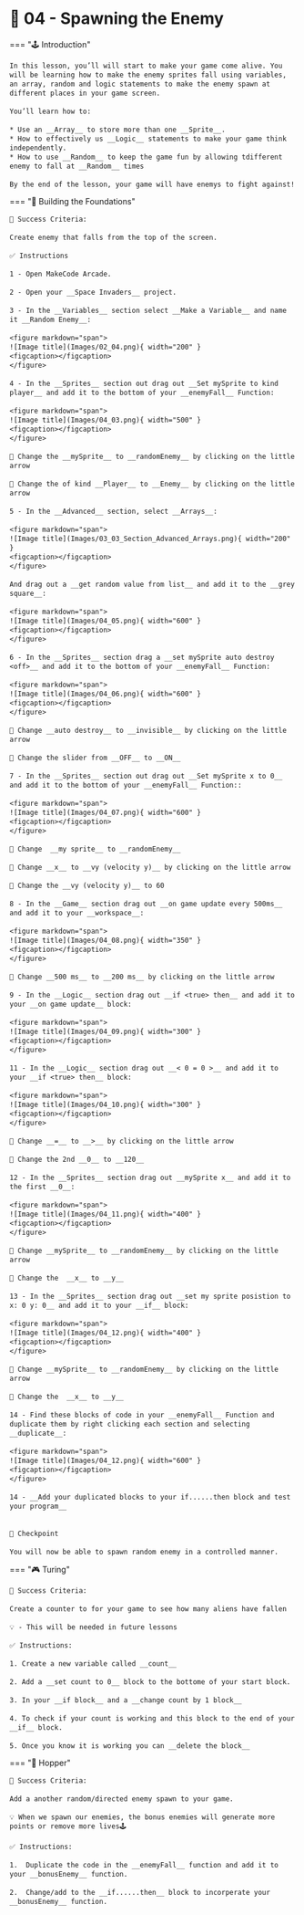 # 👾 04 - Spawning the Enemy

=== "🕹️ Introduction"

    In this lesson, you’ll will start to make your game come alive. You will be learning how to make the enemy sprites fall using variables, an array, random and logic statements to make the enemy spawn at different places in your game screen.

    You’ll learn how to:

	* Use an __Array__ to store more than one __Sprite__.
	* How to effectively us __Logic__ statements to make your game think independently.
	* How to use __Random__ to keep the game fun by allowing tdifferent enemy to fall at __Random__ times

    By the end of the lesson, your game will have enemys to fight against!

=== "🧱 Building the Foundations"

    🎯 Success Criteria:

    Create enemy that falls from the top of the screen.

    ✅ Instructions

    1 - Open MakeCode Arcade.

    2 - Open your __Space Invaders__ project.

    3 - In the __Variables__ section select __Make a Variable__ and name it __Random Enemy__:

    <figure markdown="span">
    ![Image title](Images/02_04.png){ width="200" }
    <figcaption></figcaption>
    </figure>

    4 - In the __Sprites__ section out drag out __Set mySprite to kind player__ and add it to the bottom of your __enemyFall__ Function:

    <figure markdown="span">
    ![Image title](Images/04_03.png){ width="500" }
    <figcaption></figcaption>
    </figure>

    🚨 Change the __mySprite__ to __randomEnemy__ by clicking on the little arrow

    🚨 Change the of kind __Player__ to __Enemy__ by clicking on the little arrow

    5 - In the __Advanced__ section, select __Arrays__:

    <figure markdown="span">
    ![Image title](Images/03_03_Section_Advanced_Arrays.png){ width="200" }
    <figcaption></figcaption>
    </figure>

    And drag out a __get random value from list__ and add it to the __grey square__:

    <figure markdown="span">
    ![Image title](Images/04_05.png){ width="600" }
    <figcaption></figcaption>
    </figure>

    6 - In the __Sprites__ section drag a __set mySprite auto destroy <off>__ and add it to the bottom of your __enemyFall__ Function:

    <figure markdown="span">
    ![Image title](Images/04_06.png){ width="600" }
    <figcaption></figcaption>
    </figure>

    🚨 Change __auto destroy__ to __invisible__ by clicking on the little arrow

    🚨 Change the slider from __OFF__ to __ON__

    7 - In the __Sprites__ section out drag out __Set mySprite x to 0__ and add it to the bottom of your __enemyFall__ Function::

    <figure markdown="span">
    ![Image title](Images/04_07.png){ width="600" }
    <figcaption></figcaption>
    </figure>

    🚨 Change  __my sprite__ to __randomEnemy__

    🚨 Change __x__ to __vy (velocity y)__ by clicking on the little arrow

    🚨 Change the __vy (velocity y)__ to 60

    8 - In the __Game__ section drag out __on game update every 500ms__ and add it to your __workspace__:

    <figure markdown="span">
    ![Image title](Images/04_08.png){ width="350" }
    <figcaption></figcaption>
    </figure>

    🚨 Change __500 ms__ to __200 ms__ by clicking on the little arrow

    9 - In the __Logic__ section drag out __if <true> then__ and add it to your __on game update__ block:

    <figure markdown="span">
    ![Image title](Images/04_09.png){ width="300" }
    <figcaption></figcaption>
    </figure>

    11 - In the __Logic__ section drag out __< 0 = 0 >__ and add it to your __if <true> then__ block:

    <figure markdown="span">
    ![Image title](Images/04_10.png){ width="300" }
    <figcaption></figcaption>
    </figure>

    🚨 Change __=__ to __>__ by clicking on the little arrow

    🚨 Change the 2nd __0__ to __120__

    12 - In the __Sprites__ section drag out __mySprite x__ and add it to the first __0__:

    <figure markdown="span">
    ![Image title](Images/04_11.png){ width="400" }
    <figcaption></figcaption>
    </figure>

    🚨 Change __mySprite__ to __randomEnemy__ by clicking on the little arrow

    🚨 Change the  __x__ to __y__

    13 - In the __Sprites__ section drag out __set my sprite posistion to x: 0 y: 0__ and add it to your __if__ block:

    <figure markdown="span">
    ![Image title](Images/04_12.png){ width="400" }
    <figcaption></figcaption>
    </figure>

    🚨 Change __mySprite__ to __randomEnemy__ by clicking on the little arrow

    🚨 Change the  __x__ to __y__

    14 - Find these blocks of code in your __enemyFall__ Function and duplicate them by right clicking each section and selecting __duplicate__:

    <figure markdown="span">
    ![Image title](Images/04_12.png){ width="600" }
    <figcaption></figcaption>
    </figure>

    14 - __Add your duplicated blocks to your if......then block and test your program__


    🧪 Checkpoint

    You will now be able to spawn random enemy in a controlled manner.

=== "🎮 Turing" 

    🎯 Success Criteria:
    
    Create a counter to for your game to see how many aliens have fallen

    💡 - This will be needed in future lessons

    ✅ Instructions:

    1. Create a new variable called __count__

    2. Add a __set count to 0__ block to the bottome of your start block.

    3. In your __if block__ and a __change count by 1 block__

    4. To check if your count is working and this block to the end of your __if__ block. 

    5. Once you know it is working you can __delete the block__


=== "👾 Hopper"    

    🎯 Success Criteria: 
    
    Add a another random/directed enemy spawn to your game.

    💡 When we spawn our enemies, the bonus enemies will generate more points or remove more lives🕹️

    ✅ Instructions:

    1.	Duplicate the code in the __enemyFall__ function and add it to your __bonusEnemy__ function.
    
    2.  Change/add to the __if......then__ block to incorperate your __bonusEnemy__ function.


